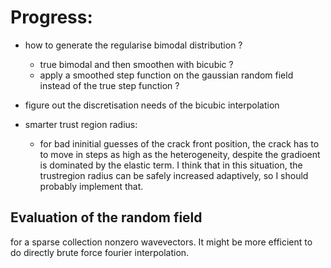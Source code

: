 
# Progress: 

- how to generate the regularise bimodal distribution ? 
    - true bimodal and then smoothen with bicubic ? 
    - apply a smoothed step function on the gaussian random field instead of
      the true step function ?
      
- figure out the discretisation needs of the bicubic interpolation

- smarter trust region radius: 
   - for bad ininitial guesses of the crack front position, the crack has to
     to move in steps as high as the heterogeneity, despite the gradioent is
     dominated by the elastic term. I think that in this situation, the 
     trustregion radius can be safely increased adaptively, so I should
     probably implement that.
     
## Evaluation of the random field

for a sparse collection nonzero wavevectors. It might be more efficient to do 
directly brute force fourier interpolation. 
 